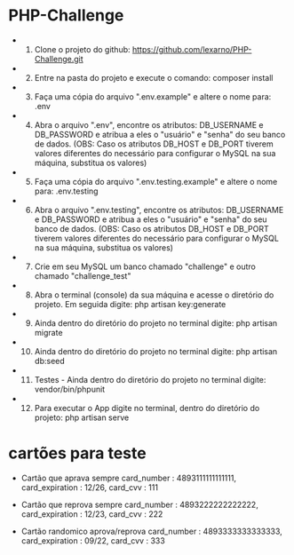 # PHP-Challenge

- 1. Clone o projeto do github: https://github.com/lexarno/PHP-Challenge.git
- 2. Entre na pasta do projeto e execute o comando: composer install
- 3. Faça uma cópia do arquivo ".env.example" e altere o nome para: .env
- 4. Abra o arquivo ".env", encontre os atributos: DB_USERNAME e DB_PASSWORD e atribua a eles o "usuário" e "senha" do seu banco de dados.
(OBS: Caso os atributos DB_HOST e DB_PORT tiverem valores diferentes do necessário para configurar o MySQL na sua máquina, substitua os valores)
- 5. Faça uma cópia do arquivo ".env.testing.example" e altere o nome para: .env.testing
- 6. Abra o arquivo ".env.testing", encontre os atributos: DB_USERNAME e DB_PASSWORD e atribua a eles o "usuário" e "senha" do seu banco de dados.
(OBS: Caso os atributos DB_HOST e DB_PORT tiverem valores diferentes do necessário para configurar o MySQL na sua máquina, substitua os valores)
- 7. Crie em seu MySQL um banco chamado "challenge" e outro chamado "challenge_test"
- 8. Abra o terminal (console) da sua máquina e acesse o diretório do projeto. Em seguida digite: php artisan key:generate
- 9. Ainda dentro do diretório do projeto no terminal digite: php artisan migrate
- 10. Ainda dentro do diretório do projeto no terminal digite: php artisan db:seed
- 11. Testes - Ainda dentro do diretório do projeto no terminal digite: vendor/bin/phpunit
- 12. Para executar o App digite no terminal, dentro do diretório do projeto: php artisan serve


# cartões para teste

- Cartão que aprava sempre
card_number : 4893111111111111,
card_expiration : 12/26, 
card_cvv : 111

- Cartão que reprova sempre
card_number : 4893222222222222,
card_expiration : 12/23,
card_cvv : 222

- Cartão randomico aprova/reprova
card_number : 4893333333333333,
card_expiration : 09/22,
card_cvv : 333